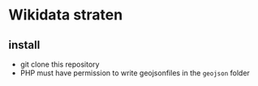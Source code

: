 # Wikidata straten


## install

- git clone this repository
- PHP must have permission to write geojsonfiles in the `geojson` folder

